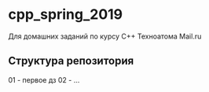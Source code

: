 # cpp_spring_2019
Для домашних заданий по курсу C++ Техноатома Mail.ru

## Структура репозитория
01 - первое дз
02 - ...

